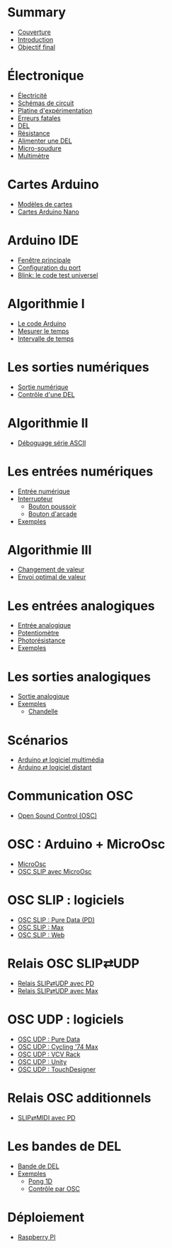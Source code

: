 # Summary

- [Couverture](./couverture.md)
- [Introduction](./rel-electro-immersif.md)
- [Objectif final](./osc_espace_immersif/osc_espace_immersif.md)

# Électronique
- [Électricité](./electricite/electricite.md)
- [Schémas de circuit](./schemas_circuits/schemas_circuits.md)
- [Platine d'expérimentation](./platine_experimentation/platine_experimentation.md)
- [Erreurs fatales](./erreurs_fatales/erreurs_fatales.md)
- [DEL](./del/del.md)
- [Résistance](./resistance/resistance.md)
- [Alimenter une DEL](./alimenter_del/alimenter_del.md)
- [Micro-soudure](./micro-soudure/micro-soudure.md)
- [Multimètre](./multimetre/multimetre.md)

# Cartes Arduino
- [Modèles de cartes](./arduino_cartes/arduino_cartes.md)
- [Cartes Arduino Nano](./arduino_nano/arduino_nano.md)

# Arduino IDE
- [Fenêtre principale](./arduino-ide/fenetre_principale.md)
- [Configuration du port](./arduino-ide_configuration_nano/arduino-ide_configuration_nano.md)
- [Blink: le code test universel](./arduino-ide_test_blink/arduino-ide_test_blink.md)

# Algorithmie I
- [Le code Arduino](./arduino_code/arduino_code.md)
- [Mesurer le temps](./arduino_millis/arduino_millis.md)
- [Intervalle de temps](./intervalle/intervalle.md)

# Les sorties numériques
- [Sortie numérique](./sortie_numerique/sortie_numerique.md)
- [Contrôle d'une DEL](./arduino_exemple_del/arduino_exemple_del.md)

# Algorithmie II
- [Déboguage série ASCII](./arduino_deboguer/arduino_deboguer.md)


# Les entrées numériques
- [Entrée numérique](./entree_numerique/entree_numerique.md)
- [Interrupteur](./interrupteur/interrupteur.md)
   - [Bouton poussoir](./bouton_poussoir/bouton_poussoir.md)
   - [Bouton d'arcade](./bouton_arcade/bouton_arcade.md)
- [Exemples](./ex_entree_numerique/ex_entree_numerique.md)

# Algorithmie III
- [Changement de valeur](./changement/changement.md)
- [Envoi optimal de valeur](./envoi_optimal_de_valeur/envoi_optimal_de_valeur.md)

# Les entrées analogiques
- [Entrée analogique](./entree_analogique/entree_analogique.md)
- [Potentiomètre](./potentiometre/potentiometre.md)
- [Photorésistance](./photoresistance/photoresistance.md)
- [Exemples](./ex_entree_analogique/ex_entree_analogique.md)

# Les sorties analogiques
- [Sortie analogique](./sortie_analogique/sortie_analogique.md)
- [Exemples]()
   - [Chandelle](./chandelle/chandelle.md)

# Scénarios
- [Arduino ⇄ logiciel multimédia](./scenario_multimedia/scenario_multimedia.md)
- [Arduino ⇄ logiciel distant](./scenario_distant/scenario_distant.md)

# Communication OSC
- [Open Sound Control (OSC)](./osc/osc.md)


# OSC : Arduino + MicroOsc
- [MicroOsc](./microosc/microosc.md)
- [OSC SLIP avec MicroOsc](./osc_slip/osc_slip.md)

# OSC SLIP : logiciels
- [OSC SLIP : Pure Data (PD)](./pd/osc_slip.md)
- [OSC SLIP : Max](./max/max_osc_slip.md)
- [OSC SLIP : Web](./osc_slip_web/osc_slip_web.md)

# Relais OSC SLIP⇄UDP 
- [Relais SLIP⇄UDP avec PD](./pd/relais_osc_slip_udp.md)
- [Relais SLIP⇄UDP avec Max](./max/relais_osc_slip_udp.md)


# OSC UDP : logiciels
- [OSC UDP : Pure Data]()
- [OSC UDP : Cycling '74 Max]()
- [OSC UDP : VCV Rack](./vcv_rack/vcv_rack_osc.md)
- [OSC UDP : Unity](./osc_udp_unity/osc_udp_unity.md)
- [OSC UDP : TouchDesigner]()

# Relais OSC additionnels
- [SLIP⇄MIDI avec PD](./pd/relais_osc_slip_midi.md)


# Les bandes de DEL
- [Bande de DEL](./bande_del/bande_del.md)
- [Exemples]()
   - [Pong 1D](./pong_1d/pong_1d.md)
   - [Contrôle par OSC](./bande_del_osc/bande_del_osc.md)
   
# Déploiement
- [Raspberry PI]()